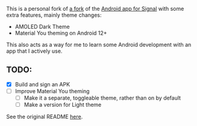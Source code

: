 This is a personal fork of [a fork](https://github.com/johanw666/Signal-Android) of the [Android app for Signal](https://github.com/signalapp/Signal-Android) with some extra features, mainly theme changes:

- AMOLED Dark Theme
- Material You theming on Android 12+

This also acts as a way for me to learn some Android development with an app that I actively use.

## TODO:
- [X] Build and sign an APK
- [ ] Improve Material You theming
  - [ ] Make it a separate, toggleable theme, rather than on by default
  - [ ] Make a version for Light theme

See the original README [here](README%20orig.md).
